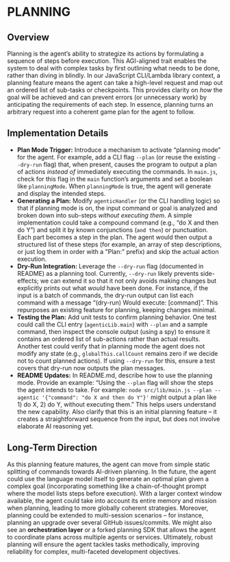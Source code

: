 # PLANNING

## Overview
Planning is the agent’s ability to strategize its actions by formulating a sequence of steps before execution. This AGI-aligned trait enables the system to deal with complex tasks by first outlining what needs to be done, rather than diving in blindly. In our JavaScript CLI/Lambda library context, a planning feature means the agent can take a high-level request and map out an ordered list of sub-tasks or checkpoints. This provides clarity on *how* the goal will be achieved and can prevent errors (or unnecessary work) by anticipating the requirements of each step. In essence, planning turns an arbitrary request into a coherent game plan for the agent to follow.

## Implementation Details
- **Plan Mode Trigger:** Introduce a mechanism to activate “planning mode” for the agent. For example, add a CLI flag `--plan` (or reuse the existing `--dry-run` flag) that, when present, causes the program to output a plan of actions *instead of* immediately executing the commands. In `main.js`, check for this flag in the `main` function’s arguments and set a boolean like `planningMode`. When `planningMode` is true, the agent will generate and display the intended steps.
- **Generating a Plan:** Modify `agenticHandler` (or the CLI handling logic) so that if planning mode is on, the input command or goal is analyzed and broken down into sub-steps *without executing them*. A simple implementation could take a compound command (e.g., “do X and then do Y”) and split it by known conjunctions (`and then`) or punctuation. Each part becomes a step in the plan. The agent would then output a structured list of these steps (for example, an array of step descriptions, or just log them in order with a "Plan:" prefix) and skip the actual action execution.
- **Dry-Run Integration:** Leverage the `--dry-run` flag (documented in README) as a planning tool. Currently, `--dry-run` likely prevents side-effects; we can extend it so that it not only avoids making changes but explicitly prints out what *would* have been done. For instance, if the input is a batch of commands, the dry-run output can list each command with a message “(dry-run) Would execute: [command]”. This repurposes an existing feature for planning, keeping changes minimal.
- **Testing the Plan:** Add unit tests to confirm planning behavior. One test could call the CLI entry (`agenticLib.main`) with `--plan` and a sample command, then inspect the console output (using a spy) to ensure it contains an ordered list of sub-actions rather than actual results. Another test could verify that in planning mode the agent does not modify any state (e.g., `globalThis.callCount` remains zero if we decide not to count planned actions). If using `--dry-run` for this, ensure a test covers that dry-run now outputs the plan messages.
- **README Updates:** In README.md, describe how to use the planning mode. Provide an example: “Using the `--plan` flag will show the steps the agent intends to take. For example: `node src/lib/main.js --plan --agentic '{"command": "do X and then do Y"}'` might output a plan like 1) do X, 2) do Y, without executing them.” This helps users understand the new capability. Also clarify that this is an initial planning feature – it creates a straightforward sequence from the input, but does not involve elaborate AI reasoning yet.

## Long-Term Direction
As this planning feature matures, the agent can move from simple static splitting of commands towards AI-driven planning. In the future, the agent could use the language model itself to generate an optimal plan given a complex goal (incorporating something like a chain-of-thought prompt where the model lists steps before execution). With a larger context window available, the agent could take into account its entire memory and mission when planning, leading to more globally coherent strategies. Moreover, planning could be extended to multi-session scenarios – for instance, planning an upgrade over several GitHub issues/commits. We might also see an **orchestration layer** or a forked planning SDK that allows the agent to coordinate plans across multiple agents or services. Ultimately, robust planning will ensure the agent tackles tasks methodically, improving reliability for complex, multi-faceted development objectives.
